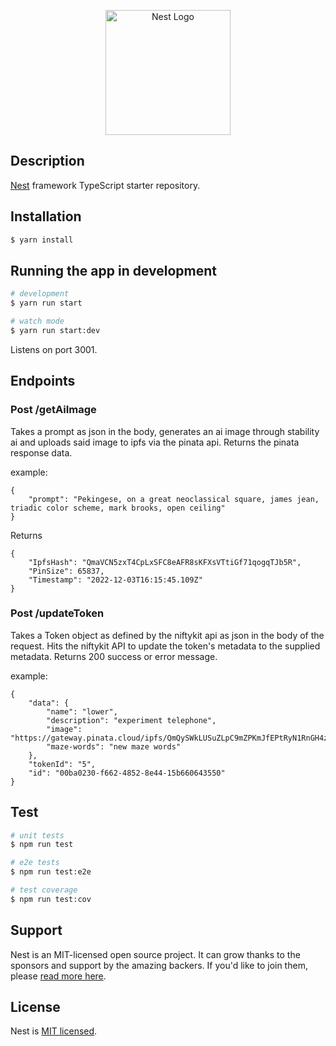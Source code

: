 <p align="center">
  <a href="http://nestjs.com/" target="blank"><img src="https://nestjs.com/img/logo-small.svg" width="200" alt="Nest Logo" /></a>
</p>

[circleci-image]: https://img.shields.io/circleci/build/github/nestjs/nest/master?token=abc123def456
[circleci-url]: https://circleci.com/gh/nestjs/nest

## Description

[Nest](https://github.com/nestjs/nest) framework TypeScript starter repository.

## Installation

```bash
$ yarn install
```

## Running the app in development

```bash
# development
$ yarn run start

# watch mode
$ yarn run start:dev
```

Listens on port 3001.

## Endpoints

### Post /getAiImage

Takes a prompt as json in the body, generates an ai image through stability ai and uploads said image to ipfs via the pinata api.  Returns the pinata response data.

example:

```
{
    "prompt": "Pekingese, on a great neoclassical square, james jean, triadic color scheme, mark brooks, open ceiling"
}
```

Returns

```
{
    "IpfsHash": "QmaVCN5zxT4CpLxSFC8eAFR8sKFXsVTtiGf71qogqTJb5R",
    "PinSize": 65837,
    "Timestamp": "2022-12-03T16:15:45.109Z"
}
```

### Post /updateToken

Takes a Token object as defined by the niftykit api as json in the body of the request.  Hits the niftykit API to update the token's metadata to the supplied metadata. Returns 200 success or error message.

example:

```
{
    "data": {
        "name": "lower",
        "description": "experiment telephone",
        "image": "https://gateway.pinata.cloud/ipfs/QmQySWkLUSuZLpC9mZPKmJfEPtRyN1RnGH4zx1fg5kRuda",
        "maze-words": "new maze words"
    },
    "tokenId": "5",
    "id": "00ba0230-f662-4852-8e44-15b660643550"
}
```

## Test

```bash
# unit tests
$ npm run test

# e2e tests
$ npm run test:e2e

# test coverage
$ npm run test:cov
```

## Support

Nest is an MIT-licensed open source project. It can grow thanks to the sponsors and support by the amazing backers. If you'd like to join them, please [read more here](https://docs.nestjs.com/support).

## License

Nest is [MIT licensed](LICENSE).
